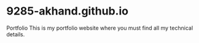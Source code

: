# 9285-akhand.github.io
Portfolio
This is my portfolio website where you must find all my technical details.
